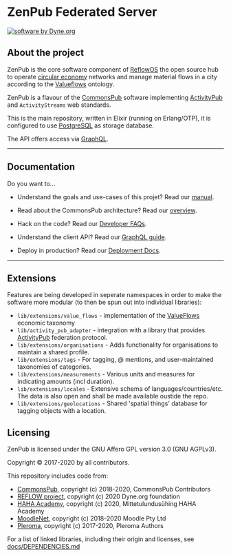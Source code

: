 # ZenPub Federated Server

[![software by Dyne.org](https://files.dyne.org/software_by_dyne.png)](http://www.dyne.org)

## About the project

ZenPub is the core software component of [ReflowOS](https://reflowos.dyne.org) the open source hub to operate [circular economy](https://en.wikipedia.org/wiki/Circular_economy) networks and manage material flows in a city according to the [Valueflows](https://valueflo.ws) ontology.

ZenPub is a flavour of the [CommonsPub](http://commonspub.org) software implementing [ActivityPub](http://activitypub.rocks/) and `ActivityStreams` web standards.

This is the main repository, written in Elixir (running on Erlang/OTP), it is configured to use [PostgreSQL](https://www.postgresql.org/) as storage database.

The API offers access via [GraphQL](https://graphql.org/).

---

## Documentation

Do you want to...

- Understand the goals and use-cases of this projet? Read our [manual](https://reflowos.dyne.org).

- Read about the CommonsPub architecture? Read our [overview](./docs/ARCHITECTURE.md).

- Hack on the code? Read our [Developer FAQs](./docs/HACKING.md).

- Understand the client API? Read our [GraphQL guide](./docs/GRAPHQL.md).

- Deploy in production? Read our [Deployment Docs](./docs/DEPLOY.md).

---

## Extensions

Features are being developed in seperate namespaces in order to make the software more modular (to then be spun out into individual libraries):

- `lib/extensions/value_flows` - implementation of the [ValueFlows](https://valueflo.ws/) economic taxonomy
- `lib/activity_pub_adapter` - integration with a library that provides [ActivityPub](http://activitypub.rocks/) federation protocol.
- `lib/extensions/organisations` - Adds functionality for organisations to maintain a shared profile.
- `lib/extensions/tags` - For tagging, @ mentions, and user-maintained taxonomies of categories.
- `lib/extensions/measurements` - Various units and measures for indicating amounts (incl duration).
- `lib/extensions/locales` - Extensive schema of languages/countries/etc. The data is also open and shall be made available oustide the repo.
- `lib/extensions/geolocations` - Shared 'spatial things' database for tagging objects with a location.

## Licensing

ZenPub is licensed under the GNU Affero GPL version 3.0 (GNU AGPLv3).

Copyright © 2017-2020 by all contributors.

This repository includes code from:

- [CommonsPub](https://commonspub.org), copyright (c) 2018-2020, CommonsPub Contributors
- [REFLOW project](https://reflowproject.eu), copyright (c) 2020 Dyne.org foundation
- [HAHA Academy](https://haha.academy/), copyright (c) 2020, Mittetulundusühing HAHA Academy
- [MoodleNet](http://moodle.net), copyright (c) 2018-2020 Moodle Pty Ltd
- [Pleroma](https://pleroma.social), copyright (c) 2017-2020, Pleroma Authors

For a list of linked libraries, including their origin and licenses, see [docs/DEPENDENCIES.md](./docs/DEPENDENCIES.md)
